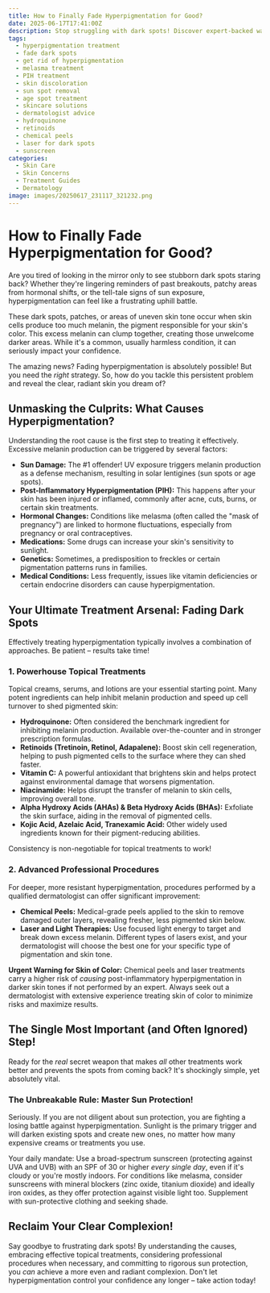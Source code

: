```yaml
---
title: How to Finally Fade Hyperpigmentation for Good?
date: 2025-06-17T17:41:00Z
description: Stop struggling with dark spots! Discover expert-backed ways to treat hyperpigmentation caused by sun, acne, and hormones for clear, even skin.
tags:
  - hyperpigmentation treatment
  - fade dark spots
  - get rid of hyperpigmentation
  - melasma treatment
  - PIH treatment
  - skin discoloration
  - sun spot removal
  - age spot treatment
  - skincare solutions
  - dermatologist advice
  - hydroquinone
  - retinoids
  - chemical peels
  - laser for dark spots
  - sunscreen
categories:
  - Skin Care
  - Skin Concerns
  - Treatment Guides
  - Dermatology
image: images/20250617_231117_321232.png
---
```


# How to Finally Fade Hyperpigmentation for Good?

Are you tired of looking in the mirror only to see stubborn dark spots staring back? Whether they're lingering reminders of past breakouts, patchy areas from hormonal shifts, or the tell-tale signs of sun exposure, hyperpigmentation can feel like a frustrating uphill battle.

These dark spots, patches, or areas of uneven skin tone occur when skin cells produce too much melanin, the pigment responsible for your skin's color. This excess melanin can clump together, creating those unwelcome darker areas. While it's a common, usually harmless condition, it can seriously impact your confidence.

The amazing news? Fading hyperpigmentation is absolutely possible! But you need the *right* strategy. So, how do you tackle this persistent problem and reveal the clear, radiant skin you dream of?

## Unmasking the Culprits: What Causes Hyperpigmentation?

Understanding the root cause is the first step to treating it effectively. Excessive melanin production can be triggered by several factors:

*   **Sun Damage:** The #1 offender! UV exposure triggers melanin production as a defense mechanism, resulting in solar lentigines (sun spots or age spots).
*   **Post-Inflammatory Hyperpigmentation (PIH):** This happens after your skin has been injured or inflamed, commonly after acne, cuts, burns, or certain skin treatments.
*   **Hormonal Changes:** Conditions like melasma (often called the "mask of pregnancy") are linked to hormone fluctuations, especially from pregnancy or oral contraceptives.
*   **Medications:** Some drugs can increase your skin's sensitivity to sunlight.
*   **Genetics:** Sometimes, a predisposition to freckles or certain pigmentation patterns runs in families.
*   **Medical Conditions:** Less frequently, issues like vitamin deficiencies or certain endocrine disorders can cause hyperpigmentation.

## Your Ultimate Treatment Arsenal: Fading Dark Spots

Effectively treating hyperpigmentation typically involves a combination of approaches. Be patient – results take time!

### 1. Powerhouse Topical Treatments

Topical creams, serums, and lotions are your essential starting point. Many potent ingredients can help inhibit melanin production and speed up cell turnover to shed pigmented skin:

*   **Hydroquinone:** Often considered the benchmark ingredient for inhibiting melanin production. Available over-the-counter and in stronger prescription formulas.
*   **Retinoids (Tretinoin, Retinol, Adapalene):** Boost skin cell regeneration, helping to push pigmented cells to the surface where they can shed faster.
*   **Vitamin C:** A powerful antioxidant that brightens skin and helps protect against environmental damage that worsens pigmentation.
*   **Niacinamide:** Helps disrupt the transfer of melanin to skin cells, improving overall tone.
*   **Alpha Hydroxy Acids (AHAs) & Beta Hydroxy Acids (BHAs):** Exfoliate the skin surface, aiding in the removal of pigmented cells.
*   **Kojic Acid, Azelaic Acid, Tranexamic Acid:** Other widely used ingredients known for their pigment-reducing abilities.

Consistency is non-negotiable for topical treatments to work!

### 2. Advanced Professional Procedures

For deeper, more resistant hyperpigmentation, procedures performed by a qualified dermatologist can offer significant improvement:

*   **Chemical Peels:** Medical-grade peels applied to the skin to remove damaged outer layers, revealing fresher, less pigmented skin below.
*   **Laser and Light Therapies:** Use focused light energy to target and break down excess melanin. Different types of lasers exist, and your dermatologist will choose the best one for your specific type of pigmentation and skin tone.

**Urgent Warning for Skin of Color:** Chemical peels and laser treatments carry a higher risk of *causing* post-inflammatory hyperpigmentation in darker skin tones if not performed by an expert. Always seek out a dermatologist with extensive experience treating skin of color to minimize risks and maximize results.

## The Single Most Important (and Often Ignored) Step!

Ready for the *real* secret weapon that makes *all* other treatments work better and prevents the spots from coming back? It's shockingly simple, yet absolutely vital.

### The Unbreakable Rule: Master Sun Protection!

Seriously. If you are not diligent about sun protection, you are fighting a losing battle against hyperpigmentation. Sunlight is the primary trigger and will darken existing spots and create new ones, no matter how many expensive creams or treatments you use.

Your daily mandate: Use a broad-spectrum sunscreen (protecting against UVA and UVB) with an SPF of 30 or higher *every single day*, even if it's cloudy or you're mostly indoors. For conditions like melasma, consider sunscreens with mineral blockers (zinc oxide, titanium dioxide) and ideally iron oxides, as they offer protection against visible light too. Supplement with sun-protective clothing and seeking shade.

## Reclaim Your Clear Complexion!

Say goodbye to frustrating dark spots! By understanding the causes, embracing effective topical treatments, considering professional procedures when necessary, and committing to rigorous sun protection, you *can* achieve a more even and radiant complexion. Don't let hyperpigmentation control your confidence any longer – take action today!

